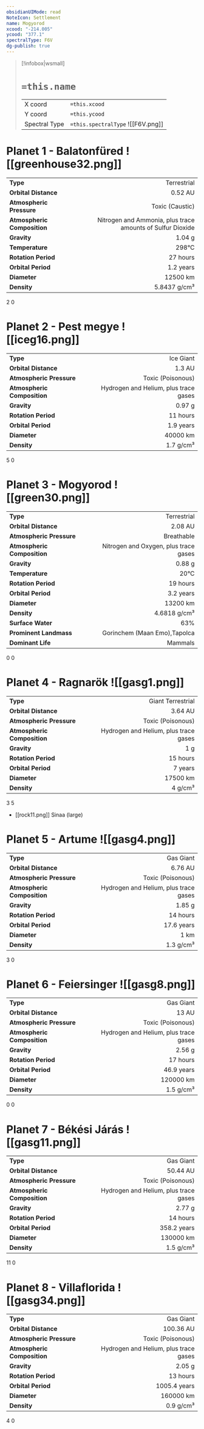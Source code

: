 ```yaml
---
obsidianUIMode: read
NoteIcon: Settlement
name: Mogyorod
xcood: "-214.005"
ycood: "377.1"
spectralType: F6V
dg-publish: true
---
```

> [!infobox|wsmall]
> # `=this.name`
> | | |
> | - | - |
> | X coord | `=this.xcood` |
> | Y coord| `=this.ycood` |
> | Spectral Type | `=this.spectralType` ![[F6V.png]] |

# Planet 1 - Balatonfüred ![[greenhouse32.png]]
|                             |                           |
| --------------------------- | -------------------------:|
| **Type**                    |             Terrestrial |
| **Orbital Distance**        |   0.52 AU |
| **Atmospheric Pressure**    |       Toxic (Caustic) |
| **Atmospheric Composition** |      Nitrogen and Ammonia, plus trace amounts of Sulfur Dioxide |
| **Gravity**                 |        1.04 g |
| **Temperature**             |    298°C |
| **Rotation Period**         |  27 hours |
| **Orbital Period** | 1.2 years |
| **Diameter**                |      12500 km | 
| **Density**                 |    5.8437 g/cm³ |



2
0



# Planet 2 - Pest megye ![[iceg16.png]]
|                             |                           |
| --------------------------- | -------------------------:|
| **Type**                    |             Ice Giant |
| **Orbital Distance**        |   1.3 AU |
| **Atmospheric Pressure**    |       Toxic (Poisonous) |
| **Atmospheric Composition** |      Hydrogen and Helium, plus trace gases |
| **Gravity**                 |        0.97 g |
| **Rotation Period**         |  11 hours |
| **Orbital Period** | 1.9 years |
| **Diameter**                |      40000 km | 
| **Density**                 |    1.7 g/cm³ |



5
0



# Planet 3 - Mogyorod ![[green30.png]]
|                             |                           |
| --------------------------- | -------------------------:|
| **Type**                    |             Terrestrial |
| **Orbital Distance**        |   2.08 AU |
| **Atmospheric Pressure**    |       Breathable |
| **Atmospheric Composition** |      Nitrogen and Oxygen, plus trace gases |
| **Gravity**                 |        0.88 g |
| **Temperature**             |    20°C |
| **Rotation Period**         |  19 hours |
| **Orbital Period** | 3.2 years |
| **Diameter**                |      13200 km | 
| **Density**                 |    4.6818 g/cm³ |
| **Surface Water**           |           63% | 
| **Prominent Landmass**      |         Gorinchem (Maan Emo),Tapolca | 
| **Dominant Life**           |         Mammals |



0
0



# Planet 4 - Ragnarök ![[gasg1.png]]
|                             |                           |
| --------------------------- | -------------------------:|
| **Type**                    |             Giant Terrestrial |
| **Orbital Distance**        |   3.64 AU |
| **Atmospheric Pressure**    |       Toxic (Poisonous) |
| **Atmospheric Composition** |      Hydrogen and Helium, plus trace gases |
| **Gravity**                 |        1 g |
| **Rotation Period**         |  15 hours |
| **Orbital Period** | 7 years |
| **Diameter**                |      17500 km | 
| **Density**                 |    4 g/cm³ |



3
5

- [[rock11.png]] Sinaa (large)

# Planet 5 - Artume ![[gasg4.png]]
|                             |                           |
| --------------------------- | -------------------------:|
| **Type**                    |             Gas Giant |
| **Orbital Distance**        |   6.76 AU |
| **Atmospheric Pressure**    |       Toxic (Poisonous) |
| **Atmospheric Composition** |      Hydrogen and Helium, plus trace gases |
| **Gravity**                 |        1.85 g |
| **Rotation Period**         |  14 hours |
| **Orbital Period** | 17.6 years |
| **Diameter**                |      1 km | 
| **Density**                 |    1.3 g/cm³ |



3
0



# Planet 6 - Feiersinger ![[gasg8.png]]
|                             |                           |
| --------------------------- | -------------------------:|
| **Type**                    |             Gas Giant |
| **Orbital Distance**        |   13 AU |
| **Atmospheric Pressure**    |       Toxic (Poisonous) |
| **Atmospheric Composition** |      Hydrogen and Helium, plus trace gases |
| **Gravity**                 |        2.56 g |
| **Rotation Period**         |  17 hours |
| **Orbital Period** | 46.9 years |
| **Diameter**                |      120000 km | 
| **Density**                 |    1.5 g/cm³ |



0
0



# Planet 7 - Békési Járás ![[gasg11.png]]
|                             |                           |
| --------------------------- | -------------------------:|
| **Type**                    |             Gas Giant |
| **Orbital Distance**        |   50.44 AU |
| **Atmospheric Pressure**    |       Toxic (Poisonous) |
| **Atmospheric Composition** |      Hydrogen and Helium, plus trace gases |
| **Gravity**                 |        2.77 g |
| **Rotation Period**         |  14 hours |
| **Orbital Period** | 358.2 years |
| **Diameter**                |      130000 km | 
| **Density**                 |    1.5 g/cm³ |



11
0



# Planet 8 - Villaflorida ![[gasg34.png]]
|                             |                           |
| --------------------------- | -------------------------:|
| **Type**                    |             Gas Giant |
| **Orbital Distance**        |   100.36 AU |
| **Atmospheric Pressure**    |       Toxic (Poisonous) |
| **Atmospheric Composition** |      Hydrogen and Helium, plus trace gases |
| **Gravity**                 |        2.05 g |
| **Rotation Period**         |  13 hours |
| **Orbital Period** | 1005.4 years |
| **Diameter**                |      160000 km | 
| **Density**                 |    0.9 g/cm³ |



4
0



